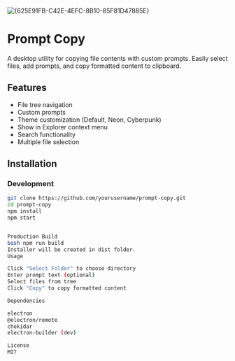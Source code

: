 ![{625E91FB-C42E-4EFC-8B10-85F81D47885E}](https://github.com/user-attachments/assets/a5027a86-8bd6-4b21-a171-a747e04b7b9c)

# Prompt Copy

A desktop utility for copying file contents with custom prompts. Easily select files, add prompts, and copy formatted content to clipboard.

## Features

- File tree navigation
- Custom prompts
- Theme customization (Default, Neon, Cyberpunk)
- Show in Explorer context menu
- Search functionality
- Multiple file selection

## Installation

### Development
```bash
git clone https://github.com/yourusername/prompt-copy.git
cd prompt-copy
npm install
npm start


Production Build
bash npm run build
Installer will be created in dist folder.
Usage

Click "Select Folder" to choose directory
Enter prompt text (optional)
Select files from tree
Click "Copy" to copy formatted content

Dependencies

electron
@electron/remote
chokidar
electron-builder (dev)

License
MIT
